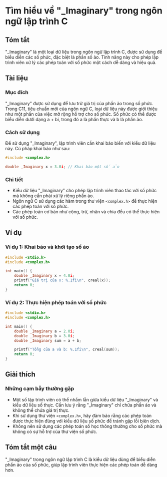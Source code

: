 <!--
Meta Description: # Tìm hiểu về "_Imaginary" trong ngôn ngữ lập trình C ## Tóm tắt "_Imaginary" là một loại dữ liệu trong ngôn ngữ lập trình C, được sử dụng để biểu diễ...
Meta Keywords: _imaginary, phức, liệu, phép, lập
-->

# Tìm hiểu về "_Imaginary" trong ngôn ngữ lập trình C

## Tóm tắt
"_Imaginary" là một loại dữ liệu trong ngôn ngữ lập trình C, được sử dụng để biểu diễn các số phức, đặc biệt là phần số ảo. Tính năng này cho phép lập trình viên xử lý các phép toán với số phức một cách dễ dàng và hiệu quả.

## Tài liệu
### Mục đích
"_Imaginary" được sử dụng để lưu trữ giá trị của phần ảo trong số phức. Trong C11, tiêu chuẩn mới của ngôn ngữ C, loại dữ liệu này được giới thiệu như một phần của việc mở rộng hỗ trợ cho số phức. Số phức có thể được biểu diễn dưới dạng a + bi, trong đó a là phần thực và b là phần ảo.

### Cách sử dụng
Để sử dụng "_Imaginary", lập trình viên cần khai báo biến với kiểu dữ liệu này. Cú pháp khai báo như sau:

```c
#include <complex.h>

double _Imaginary x = 3.0i; // Khai báo một số ảo
```

### Chi tiết
- Kiểu dữ liệu "_Imaginary" cho phép lập trình viên thao tác với số phức mà không cần phải xử lý riêng phần ảo.
- Ngôn ngữ C sử dụng các hàm trong thư viện `<complex.h>` để thực hiện các phép toán với số phức.
- Các phép toán cơ bản như cộng, trừ, nhân và chia đều có thể thực hiện với số phức.

## Ví dụ
### Ví dụ 1: Khai báo và khởi tạo số ảo
```c
#include <stdio.h>
#include <complex.h>

int main() {
    double _Imaginary x = 4.0i;
    printf("Giá trị của x: %.1fi\n", creal(x));
    return 0;
}
```

### Ví dụ 2: Thực hiện phép toán với số phức
```c
#include <stdio.h>
#include <complex.h>

int main() {
    double _Imaginary a = 2.0i;
    double _Imaginary b = 3.0i;
    double _Imaginary sum = a + b;

    printf("Tổng của a và b: %.1fi\n", creal(sum));
    return 0;
}
```

## Giải thích
### Những cạm bẫy thường gặp
- Một số lập trình viên có thể nhầm lẫn giữa kiểu dữ liệu "_Imaginary" và kiểu dữ liệu số thực. Cần lưu ý rằng "_Imaginary" chỉ chứa phần ảo và không thể chứa giá trị thực.
- Khi sử dụng thư viện `<complex.h>`, hãy đảm bảo rằng các phép toán được thực hiện đúng với kiểu dữ liệu số phức để tránh gặp lỗi biên dịch.
- Không nên sử dụng các phép toán số học thông thường cho số phức mà không có sự hỗ trợ của thư viện số phức.

## Tóm tắt một câu
"_Imaginary" trong ngôn ngữ lập trình C là kiểu dữ liệu dùng để biểu diễn phần ảo của số phức, giúp lập trình viên thực hiện các phép toán dễ dàng hơn.